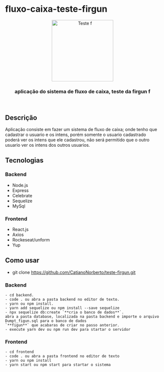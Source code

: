 # fluxo-caixa-teste-firgun

<p align="center" >
  <img src="https://www.firgun.com.br/images/sobre/sobre_3.png" height="200" width="200" alt="Teste f" />
</p>

<h3 align="center">
 aplicação do sistema de fluxo de caixa, teste da firgun f
</h3>

<br>

## Descrição

Aplicação consiste em fazer um sistema de fluxo de caixa; onde tenho que cadastrar o usuario e os intens, porém somente o usuario cadastrado poderá ver os intens que ele cadastrou, não será permitido que o outro usuario ver os intens dos outros usuarios. 


## Tecnologias

### Backend
- Node.js
- Express
- Celebrate
- Sequelize
- MySql

### Frontend
- React.js
- Axios
- Rockeseat/unform
- Yup

## Como usar
- git clone https://github.com/CatianoNorberto/teste-firgun.git 
### Backend

```
- cd backend.
- code . ou abra a pasta backend no editor de texto.
- yarn ou npm install.
- yarn add sequelize ou npm install --save sequelize
- npx sequelize db:create `**cria o banco de dados**`.
abra a pasta database, localizada na pasta backend e importe o arquivo Dumpt_figun.sql para o banco de dados
`**figun**` que acabaras de criar no passo anterior.
- execute yarn dev ou npm run dev para startar o servidor
```

### Frontend

```
- cd frontend
- code . ou abra a pasta frontend no editor de texto
- yarn ou npm install
- yarn start ou npm start para startar o sistema
```
